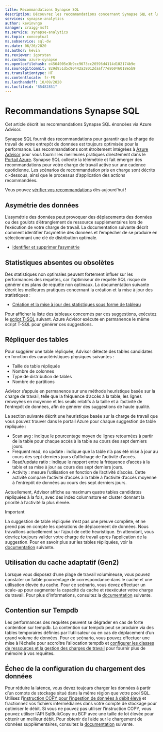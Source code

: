 ```yaml
---
title: Recommandations Synapse SQL
description: Découvrez les recommandations concernant Synapse SQL et la façon dont elles sont générées
services: synapse-analytics
author: kevinvngo
manager: craigg-msft
ms.service: synapse-analytics
ms.topic: conceptual
ms.subservice: sql-dw
ms.date: 06/26/2020
ms.author: kevin
ms.reviewer: igorstan
ms.custom: azure-synapse
ms.openlocfilehash: e4564005e3b9cc9673cc20596d4114d102174b9e
ms.sourcegitcommit: 829d951d5c90442a38012daaf77e86046018e5b9
ms.translationtype: HT
ms.contentlocale: fr-FR
ms.lasthandoff: 10/09/2020
ms.locfileid: "85482851"
---
```

# <a name="synapse-sql-recommendations"></a>Recommandations Synapse SQL

Cet article décrit les recommandations Synapse SQL énoncées via Azure Advisor.  

Synapse SQL fournit des recommandations pour garantir que la charge de travail de votre entrepôt de données est toujours optimisée pour la performance. Les recommandations sont étroitement intégrées à [Azure Advisor](../../advisor/advisor-performance-recommendations.md?toc=/azure/synapse-analytics/sql-data-warehouse/toc.json&bc=/azure/synapse-analytics/sql-data-warehouse/breadcrumb/toc.json) pour vous fournir les meilleures pratiques directement dans le [Portail Azure](https://aka.ms/Azureadvisor). Synapse SQL collecte la télémétrie et fait émerger des recommandations pour votre charge de travail active sur une cadence quotidienne. Les scénarios de recommandation pris en charge sont décrits ci-dessous, ainsi que le processus d’application des actions recommandées.

Vous pouvez [vérifier vos recommandations](https://aka.ms/Azureadvisor) dès aujourd’hui ! 

## <a name="data-skew"></a>Asymétrie des données

L’asymétrie des données peut provoquer des déplacements des données ou des goulots d’étranglement de ressource supplémentaires lors de l’exécution de votre charge de travail. La documentation suivante décrit comment identifier l’asymétrie des données et l’empêcher de se produire en sélectionnant une clé de distribution optimale.

- [Identifier et supprimer l’asymétrie](sql-data-warehouse-tables-distribute.md#how-to-tell-if-your-distribution-column-is-a-good-choice)

## <a name="no-or-outdated-statistics"></a>Statistiques absentes ou obsolètes

Des statistiques non optimales peuvent fortement influer sur les performances des requêtes, car l’optimiseur de requête SQL risque de générer des plans de requête non optimaux. La documentation suivante décrit les meilleures pratiques concernant la création et la mise à jour des statistiques :

- [Création et la mise à jour des statistiques sous forme de tableau](sql-data-warehouse-tables-statistics.md)

Pour afficher la liste des tableaux concernés par ces suggestions, exécutez le [script T-SQL](https://github.com/Microsoft/sql-data-warehouse-samples/blob/master/samples/sqlops/MonitoringScripts/ImpactedTables) suivant. Azure Advisor exécute en permanence le même script T-SQL pour générer ces suggestions.

## <a name="replicate-tables"></a>Répliquer des tables

Pour suggérer une table répliquée, Advisor détecte des tables candidates en fonction des caractéristiques physiques suivantes :

- Taille de table répliquée
- Nombre de colonnes
- Type de distribution de tables
- Nombre de partitions

Advisor s’appuie en permanence sur une méthode heuristique basée sur la charge de travail, telle que la fréquence d’accès à la table, les lignes renvoyées en moyenne et les seuils relatifs à la taille et à l’activité de l’entrepôt de données, afin de générer des suggestions de haute qualité.

La section suivante décrit une heuristique basée sur la charge de travail que vous pouvez trouver dans le portail Azure pour chaque suggestion de table répliquée :

- Scan avg : indique le pourcentage moyen de lignes retournées à partir de la table pour chaque accès à la table au cours des sept derniers jours.
- Frequent read, no update : indique que la table n’a pas été mise à jour au cours des sept derniers jours d’affichage de l’activité d’accès.
- Read/update ratio : indique le rapport entre la fréquence d’accès à la table et sa mise à jour au cours des sept derniers jours.
- Activity : mesure l’utilisation en fonction de l’activité d’accès. Cette activité compare l’activité d’accès à la table à l’activité d’accès moyenne à l’entrepôt de données au cours des sept derniers jours.

Actuellement, Advisor affiche au maximum quatre tables candidates répliquées à la fois, avec des index columnstore en cluster donnant la priorité à l’activité la plus élevée.

> [!IMPORTANT]
> La suggestion de table répliquée n’est pas une preuve complète, et ne prend pas en compte les opérations de déplacement de données. Nous travaillons actuellement sur l’ajout de cette heuristique. En attendant, vous devriez toujours valider votre charge de travail après l’application de la suggestion. Pour en savoir plus sur les tables répliquées, voir la [documentation](design-guidance-for-replicated-tables.md#what-is-a-replicated-table) suivante.


## <a name="adaptive-gen2-cache-utilization"></a>Utilisation du cache adaptatif (Gen2)
Lorsque vous disposez d’une plage de travail volumineuse, vous pouvez constater un faible pourcentage de correspondance dans le cache et une utilisation élevée du cache. Pour ce scénario, vous devez effectuer un scale-up pour augmenter la capacité du cache et réexécuter votre charge de travail. Pour plus d’informations, consultez la [documentation](https://docs.microsoft.com/azure/synapse-analytics/sql-data-warehouse/sql-data-warehouse-how-to-monitor-cache) suivante. 

## <a name="tempdb-contention"></a>Contention sur Tempdb

Les performances des requêtes peuvent se dégrader en cas de forte contention sur tempdb.  La contention sur tempdb peut se produire via des tables temporaires définies par l’utilisateur ou en cas de déplacement d’un grand volume de données. Pour ce scénario, vous pouvez effectuer une mise à l’échelle pour accroître l’allocation tempdb et [configurer les classes de ressources et la gestion des charges de travail](https://docs.microsoft.com/azure/synapse-analytics/sql-data-warehouse/sql-data-warehouse-workload-management) pour fournir plus de mémoire à vos requêtes. 

## <a name="data-loading-misconfiguration"></a>Échec de la configuration du chargement des données

Pour réduire la latence, vous devez toujours charger les données à partir d’un compte de stockage situé dans la même région que votre pool SQL. Utilisez l’[instruction COPY pour l’ingestion de données à débit élevé](https://docs.microsoft.com/sql/t-sql/statements/copy-into-transact-sql?view=azure-sqldw-latest) et fractionnez vos fichiers intermédiaires dans votre compte de stockage pour optimiser le débit. Si vous ne pouvez pas utiliser l’instruction COPY, vous pouvez utiliser l’API SqlBulkCopy ou BCP avec une taille de lot élevée pour obtenir un meilleur débit. Pour obtenir de l’aide sur le chargement de données supplémentaires, consultez la [documentation](https://docs.microsoft.com/azure/synapse-analytics/sql-data-warehouse/guidance-for-loading-data) suivante. 
